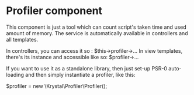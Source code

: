 Profiler component
==================

This component is just a tool which can count script's taken time and used amount of memory. 
The service is automatically available in controllers and all templates.

In controllers, you can access it so : $this->profiler->...
In view templates, there's its instance and accessible like so: $profiler->...

If you want to use it as a standalone library, then just set-up PSR-0 auto-loading and then simply instantiate a profiler, like this:

$profiler = new \Krystal\Profiler\Profiler();
